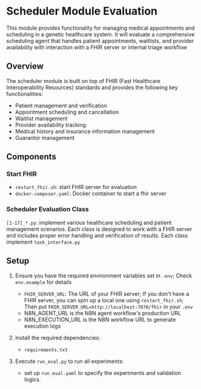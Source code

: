 # Scheduler Module Evaluation

This module provides functionality for managing medical appointments and scheduling in a genetic healthcare system. It will evaluate a comprehensive scheduling agent that handles patient appointments, waitlists, and provider availability with interaction with a FHIR server or internal triage workflow

## Overview

The scheduler module is built on top of FHIR (Fast Healthcare Interoperability Resources) standards and provides the following key functionalities:

- Patient management and verification
- Appointment scheduling and cancellation
- Waitlist management
- Provider availability tracking
- Medical history and insurance information management
- Guarantor management

## Components

### Start FHIR 
- `restart_fhir.sh`: start FHIR server for evaluation
- `docker-composer.yaml`: Docker container to start a fhir server


### Scheduler Evaluation Class

   `[1-17]_*.py`: implement various healthcare scheduling and patient management scenarios. Each class is designed to work with a FHIR server and includes proper error handling and verification of results. Each class implement `task_interface.py`

## Setup

1. Ensure you have the required environment variables set in `.env`; Check `env.example` for details
   - `FHIR_SERVER_URL`: The URL of your FHIR server; If you don't have a FHIR server, you can spin up a local one using `restart_fhir.sh`; Then put `FHIR_SERVER_URL=http://localhost:7070/fhir` in your `.env`
   - N8N_AGENT_URL is the N8N agent workflow's production URL
   - N8N_EXECUTION_URL is the N8N workflow URL to generate execution logs

2. Install the required dependencies:
   - `requirements.txt`

3. Execute `run_eval.py` to run all experiments:
   - set up `run_eval.yaml` to specify the experiments and validation logics.




